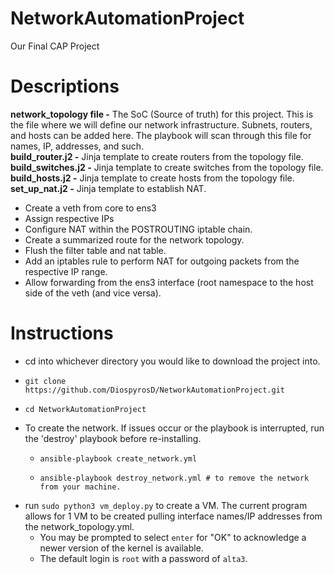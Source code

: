 # NetworkAutomationProject
Our Final CAP Project

# Descriptions
**network_topology file -** The SoC (Source of truth) for this project. This is the file where we will define our network infrastructure. Subnets, routers, and hosts can be added here. The playbook will scan through this file for names, IP, addresses, and such.\
**build_router.j2 -** Jinja template to create routers from the topology file.\
**build_switches.j2 -** Jinja template to create switches from the topology file.\
**build_hosts.j2 -** Jinja template to create hosts from the topology file.\
**set_up_nat.j2 -** Jinja template to establish NAT.
  * Create a veth from core to ens3
  * Assign respective IPs
  * Configure NAT within the POSTROUTING iptable chain.
  * Create a summarized route for the network topology.
  * Flush the filter table and nat table.
  * Add an iptables rule to perform NAT for outgoing packets from the respective IP range.
  * Allow forwarding from the ens3 interface (root namespace to the host side of the veth (and vice versa).

# Instructions
- cd into whichever directory you would like to download the project into.
- ```shell
  git clone https://github.com/DiospyrosD/NetworkAutomationProject.git
- ```shell
  cd NetworkAutomationProject
- To create the network. If issues occur or the playbook is interrupted, run the 'destroy' playbook before re-installing.
  * ```shell
    ansible-playbook create_network.yml
  * ```shell
    ansible-playbook destroy_network.yml # to remove the network from your machine.

- run `sudo python3 vm_deploy.py` to create a VM. The current program allows for 1 VM to be created pulling interface names/IP addresses from the network_topology.yml.
  * You may be prompted to select `enter` for "OK" to acknowledge a newer version of the kernel is available.
  * The default login is `root` with a password of `alta3`.

